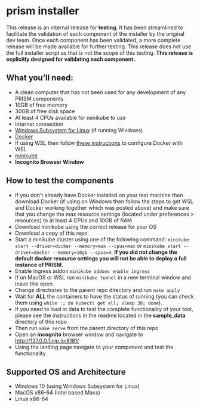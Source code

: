 # prism installer
This release is an internal release for **testing**. It has been streamlined to facilitate the validation of each component of the installer by the original dev team. Once each component has been validated, a more complete release will be made available for further testing. This release does not use the full installer script as that is not the scope of this testing. **This release is explicitly designed for validating each component.**


## What you’ll need:

+ A clean computer that has not been used for any development of any PRISM components
+ 10GB of free memory
+ 30GB of free disk space
+ At least 4 CPUs available for minikube to use
+ Internet connection
+ [Windows Subsystem for Linux](https://docs.microsoft.com/en-us/windows/wsl/install) (if running Windows)
+ [Docker](https://minikube.sigs.k8s.io/docs/drivers/docker/)
+ If using WSL then follow [these instructions](https://docs.docker.com/desktop/windows/wsl/#download) to configure Docker with WSL
+ [minikube](https://minikube.sigs.k8s.io/docs/start/)
+ **Incognito Browser Window**



## How to test the components
+ If you don't already have Docker installed on your test machine then download Docker (if using on Windows then follow the steps to get WSL and Docker working together which was posted above) and make sure that you change the max resource settings (located under preferences > resources) to at least 4 CPUs and 10GB of RAM
+ Download minikube using the correct release for your OS
+ Download a copy of this repo
+ Start a minikube cluster using one of the following command: `minikube start --driver=docker --memory=max --cpus=max` or `minikube start --driver=docker --memory=10gb --cpus=4`. **If you did not change the default docker resource settings you will not be able to deploy a full instance of PRISM.**
+ Enable ingress addon `minikube addons enable ingress`
+ If on MacOS or WSL run `minikube tunnel` in a new terminal window and leave this open.
+ Change directories to the parent repo directory and run `make apply`
+ Wait for **ALL** the containers to have the status of running (you can check them using `while :; do kubectl get all; sleep 30; done`).
+ If you need to load in data to test the complete functionality of your tool, please see the instructions in the readme located in the **sample_data** directory of this repo
+ Then run `make serve` from the parent directory of this repo
+ Open an **incognito** browser window and navigate to http://127.0.0.1.nip.io:8181/
+ Using the landing page navigate to your component and test the functionality


## Supported OS and Architecture
+ Windows 10 (using Windows Subsystem for Linux)
+ MacOS x86-64 (Intel based Macs)
+ Linux x86-64
